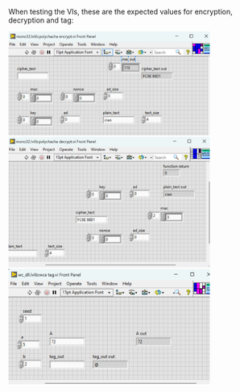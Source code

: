 When testing the VIs, these are the expected values for encryption, decryption and tag:

<img src="LabView2020%2032%20VIs/test_values_img/encrypt.png" alt="encrypt" width="400"/>
<img src="LabView2020%2032%20VIs/test_values_img/decrypt.png" alt="decrypt" width="400"/>
<img src="LabView2020%2032%20VIs/test_values_img/tag.png" alt="tag" width="400"/>
